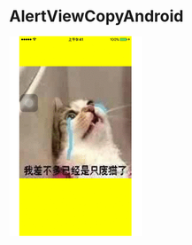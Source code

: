 # AlertViewCopyAndroid
![image](https://github.com/Azul-sea/TapWave/blob/master/TapWave/TapWave.gif)
